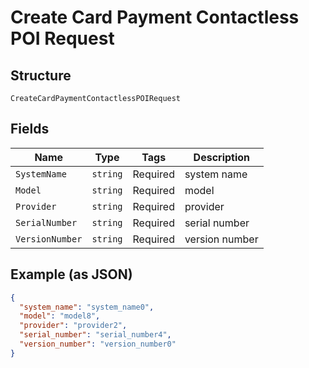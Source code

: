 
# Create Card Payment Contactless POI Request

## Structure

`CreateCardPaymentContactlessPOIRequest`

## Fields

| Name | Type | Tags | Description |
|  --- | --- | --- | --- |
| `SystemName` | `string` | Required | system name |
| `Model` | `string` | Required | model |
| `Provider` | `string` | Required | provider |
| `SerialNumber` | `string` | Required | serial number |
| `VersionNumber` | `string` | Required | version number |

## Example (as JSON)

```json
{
  "system_name": "system_name0",
  "model": "model8",
  "provider": "provider2",
  "serial_number": "serial_number4",
  "version_number": "version_number0"
}
```

